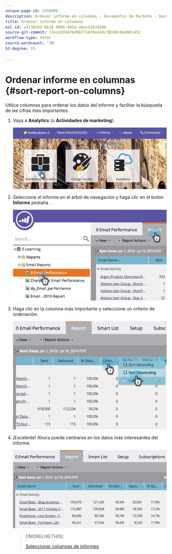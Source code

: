 ```yaml
---
unique-page-id: 2359996
description: Ordenar informe en columnas - Documentos de Marketo - Documentación del producto
title: Ordenar informe en columnas
exl-id: a31383b5-bb18-400b-945a-abecd2b19340
source-git-commit: 72e1d29347bd5b77107da1e9c30169cb6490c432
workflow-type: tm+mt
source-wordcount: '78'
ht-degree: 1%

---
```


# Ordenar informe en columnas {#sort-report-on-columns}

Utilice columnas para ordenar los datos del informe y facilitar la búsqueda de las cifras más importantes.

1. Vaya a **Analytics** (o **Actividades de marketing**).

   ![](assets/login-marketing-activities.png)

1. Seleccione el informe en el árbol de navegación y haga clic en el botón **Informe** pestaña .

   ![](assets/reports2.jpg)

1. Haga clic en la columna más importante y seleccione un criterio de ordenación.

   ![](assets/image2014-9-16-10-3a47-3a46.png)

1. ¡Excelente! Ahora puede centrarse en los datos más interesantes del informe.

   ![](assets/image2014-9-16-10-3a47-3a50.png)

   >[!MORELIKETHIS]
   >
   >[Seleccionar columnas de informes](/help/marketo/product-docs/reporting/basic-reporting/editing-reports/select-report-columns.md)
